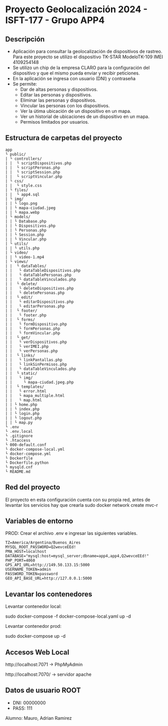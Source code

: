 # Proyecto Geolocalización 2024 - ISFT-177 - Grupo APP4

## Descripción

- Aplicación para consultar la geolocalización de dispositivos de rastreo. Para este proyecto se utilizo el dispositivo TK-STAR ModeloTK-109 IMEI 4109254148
- Se utilizo un chip de la empresa CLARO para la configuración del dispositivo y que el mismo pueda enviar y recibir peticiones.
- En la aplicación se ingresa con usuario (DNI) y contraseña
- Se permite: 
    - Dar de altas personas y dispositivos.
    - Editar las personas y dispositivos.
    - Eliminar las personas y dispositivos.
    - Vincular las personas con los dispositivos.
    - Ver la útima ubicación de un dispositivo en un mapa.
    - Ver un historial de ubicaciones de un dispositivo en un mapa.
    - Permisos limitados por usuarios.

## Estructura de carpetas del proyecto

```
app
└ public/
| └ controllers/
| |  └ scriptDispositivos.php
| |  └ scriptPeronas.php
| |  └ scriptSession.php
| |  └ scriptVincular.php
| └ css/
| |  └ style.css
| └ files/
| |  └ app4.sql
| └ img/
| | └ logo.png
| | └ mapa-ciudad.jpeg
| | └ mapa.webp
| └ models/
| | └ Database.php
| | └ Dispositivos.php
| | └ Personas.php
| | └ Session.php
| | └ Vincular.php
| └ utils/
| | └ utils.php
| └ video/
| | └ video-1.mp4
| └ views/
| |  └ dataTables/
| |   └ dataTableDispositivos.php
| |   └ dataTablePersonas.php
| |   └ dataTableVinculados.php
| |  └ delete/
| |   └ deleteDispositivos.php
| |   └ deletePersonas.php
| |  └ edit/
| |   └ editarDispositivos.php
| |   └ editarPersonas.php
| |  └ footer/
| |   └ footer.php
| |  └ forms/
| |   └ formDispositivo.php
| |   └ formPersonas.php
| |   └ formVincular.php
| |  └ get/
| |   └ verDispositivos.php
| |   └ verIMEI.php
| |   └ verPersonas.php
| |  └ links/
| |   └ linkPantallas.php
| |   └ linkSinPermisos.php
| |   └ dataTableVinculados.php
| |  └ static/
| |   └ img/
| |     └ mapa-ciudad.jpeg.php
| |  └ templates/
| |   └ error.html
| |   └ mapa_multiple.html
| |   └ map.html
| | └ home.php
| | └ index.php
| | └ login.php
| | └ logout.php
| | └ map.py
└ .env
└ .env.local
└ .gitignore
└ .htaccess
└ 000-default.conf
└ docker-compose-local.yml
└ docker-compose.yml
└ Dockerfile
└ Dockerfile.python
└ mysqld.cnf 
└ README.md 
```

## Red del proyecto

El proyecto en esta configuración cuenta con su propia red, antes de levantar los servicios hay que crearla sudo docker network create mvc-r

## Variables de entorno

PROD: Crear el archivo .env e ingresar las siguientes variables.
```
TZ=America/Argentina/Buenos_Aires
MYSQL_ROOT_PASSWORD=Q2wevceEEd!
PMA_HOST=localhost
DATABASE="mysql:host=mysql_server;dbname=app4,app4,Q2wevceEEd!"
PHP_PORT=4060
GPS_API_URL=http://149.50.133.15:5000
USERNAME_TOKEN=admin
PASSWORD_TOKEN=password
GEO_API_BASE_URL=http://127.0.0.1:5000
```
## Levantar los contenedores

Levantar contenedor local:

sudo docker-compose -f docker-compose-local.yaml up -d

Levantar contenedor prod:

sudo docker-compose up -d

## Accesos Web Local

http://localhost:7071 -> PhpMyAdmin

http://localhost:7070/ -> servidor apache

## Datos de usuario ROOT

- DNI: 00000000
- PASS: 111 

Alumno: Mauro, Adrian Ramirez